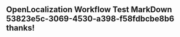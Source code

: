 <properties
ms.topic="hero-topic"
ms.test1="hero-topic"
ms.test2="test"/>

## OpenLocalization Workflow Test MarkDown 53823e5c-3069-4530-a398-f58fdbcbe8b6 thanks!
